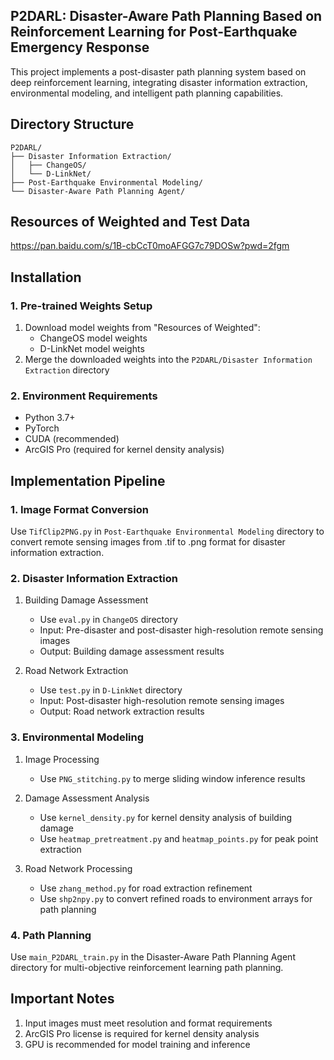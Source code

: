## P2DARL: Disaster-Aware Path Planning Based on Reinforcement Learning for Post-Earthquake Emergency Response

This project implements a post-disaster path planning system based on deep reinforcement learning, integrating disaster information extraction, environmental modeling, and intelligent path planning capabilities.



## Directory Structure

```
P2DARL/
├── Disaster Information Extraction/
│   ├── ChangeOS/
│   └── D-LinkNet/
├── Post-Earthquake Environmental Modeling/
└── Disaster-Aware Path Planning Agent/
```



## Resources of Weighted and Test Data

https://pan.baidu.com/s/1B-cbCcT0moAFGG7c79DOSw?pwd=2fgm



## Installation

### 1. Pre-trained Weights Setup
1. Download model weights from "Resources of Weighted":
   - ChangeOS model weights
   - D-LinkNet model weights
2. Merge the downloaded weights into the `P2DARL/Disaster Information Extraction` directory

### 2. Environment Requirements
- Python 3.7+
- PyTorch
- CUDA (recommended)
- ArcGIS Pro (required for kernel density analysis)



## Implementation Pipeline

### 1. Image Format Conversion
Use `TifClip2PNG.py` in `Post-Earthquake Environmental Modeling` directory to convert remote sensing images from .tif to .png format for disaster information extraction.

### 2. Disaster Information Extraction
1. Building Damage Assessment
   - Use `eval.py` in `ChangeOS` directory
   - Input: Pre-disaster and post-disaster high-resolution remote sensing images
   - Output: Building damage assessment results

2. Road Network Extraction
   - Use `test.py` in `D-LinkNet` directory
   - Input: Post-disaster high-resolution remote sensing images
   - Output: Road network extraction results

### 3. Environmental Modeling
1. Image Processing
   - Use `PNG_stitching.py` to merge sliding window inference results
   
2. Damage Assessment Analysis
   - Use `kernel_density.py` for kernel density analysis of building damage
   - Use `heatmap_pretreatment.py` and `heatmap_points.py` for peak point extraction
   
3. Road Network Processing
   - Use `zhang_method.py` for road extraction refinement
   - Use `shp2npy.py` to convert refined roads to environment arrays for path planning

### 4. Path Planning
Use `main_P2DARL_train.py` in the Disaster-Aware Path Planning Agent directory for multi-objective reinforcement learning path planning.



## Important Notes

1. Input images must meet resolution and format requirements
2. ArcGIS Pro license is required for kernel density analysis
3. GPU is recommended for model training and inference